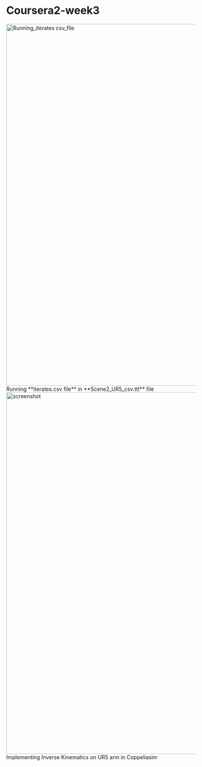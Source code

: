 # Coursera2-week3

<img width="960" alt="Running_iterates csv_file" src="https://github.com/user-attachments/assets/6e87559c-7de1-4648-8b81-b7ab50debd77" />
Running **iterates.csv file** in **Scene2_UR5_csv.ttt** file

<img width="960" alt="screenshot" src="https://github.com/user-attachments/assets/c9e37d42-3582-40eb-9f0c-3ec23e32a2e3">
Implementing Inverse Kinematics on UR5 arm in Coppeliasim 

